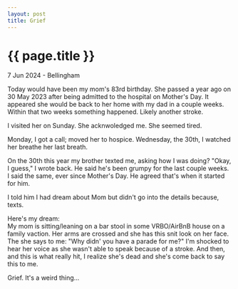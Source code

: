 ```yaml
---
layout: post
title: Grief
---
```


{{ page.title }}
================

<p class="subtitle">7 Jun 2024 - Bellingham</p>

Today would have been my mom's 83rd birthday. She passed a year ago on 30 May 2023 after being admitted to the hospital on Mother's Day. It appeared she would be back to her home with my dad in a couple weeks. Within that two weeks something happened. Likely another stroke.

I visited her on Sunday. She acknwoledged me. She seemed tired. 

Monday, I got a call; moved her to hospice. Wednesday, the 30th, I watched her breathe her last breath.

On the 30th this year my brother texted me, asking how I was doing? "Okay, I guess," I wrote back. He said he's been grumpy for the last couple weeks. I said the same, ever since Mother's Day. He agreed that's when it started for him.

I told him I had dream about Mom but didn't go into the details because, texts.

Here's my dream:  
My mom is sitting/leaning on a bar stool in some VRBO/AirBnB house on a family vaction. Her arms are crossed and she has this snit look on her face. The she says to me: "Why didn' you have a parade for me?" I'm shocked to hear her voice as she wasn't able to speak because of a stroke. And then, and this is what really hit, I realize she's dead and she's come back to say this to me.

Grief. It's a weird thing...
